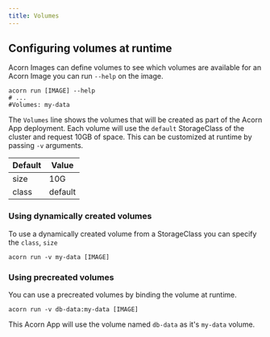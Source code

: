 ```yaml
---
title: Volumes
---
```


## Configuring volumes at runtime

Acorn Images can define volumes to see which volumes are available for an Acorn Image you can run `--help` on the image.

```shell
acorn run [IMAGE] --help
# ...
#Volumes: my-data
```

The `Volumes` line shows the volumes that will be created as part of the Acorn App deployment. Each volume will use the `default` StorageClass of the cluster and request 10GB of space. This can be customized at runtime by passing `-v` arguments.

|Default| Value|
|-------| -----|
| size | 10G|
|class | default|

### Using dynamically created volumes

To use a dynamically created volume from a StorageClass you can specify the `class`, `size`

```shell
acorn run -v my-data [IMAGE]
```

### Using precreated volumes

You can use a precreated volumes by binding the volume at runtime.

```shell
acorn run -v db-data:my-data [IMAGE]
```

This Acorn App will use the volume named `db-data` as it's `my-data` volume.

